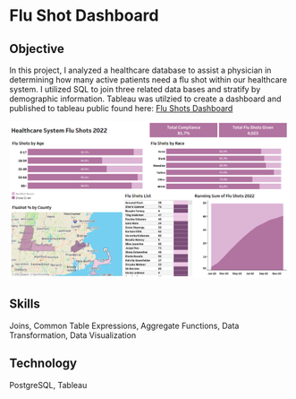 # Flu Shot Dashboard
## Objective
In this project, I analyzed a healthcare database to assist a physician in determining how many active patients need a flu shot within our healthcare system. I utilized SQL to join three related data bases and stratify by demographic information. Tableau was utilzied to create a dashboard and published to tableau public found here: [Flu Shots Dashboard](https://public.tableau.com/views/ImmunizationDashboard_17032863888990/HealthcareSystemFluShots2022?:language=en-US&:display_count=n&:origin=viz_share_link)

[<img src="https://github.com/Sunny-Lai/FluShotDashboard/blob/main/FluShot.png" width="500">](https://public.tableau.com/views/ImmunizationDashboard_17032863888990/HealthcareSystemFluShots2022?:language=en-US&publish=yes&:display_count=n&:origin=viz_share_link)

## Skills
Joins, Common Table Expressions, Aggregate Functions, Data Transformation, Data Visualization

## Technology
PostgreSQL, Tableau
